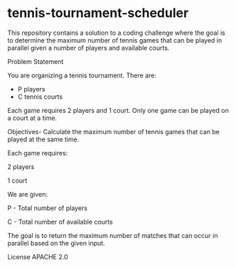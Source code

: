 # tennis-tournament-scheduler
This repository contains a solution to a coding challenge where the goal is to determine the maximum number of tennis games that can be played in parallel given a number of players and available courts.

 Problem Statement

You are organizing a tennis tournament. There are:
- P players
- C tennis courts

Each game requires 2 players and 1 court. Only one game can be played on a court at a time.

Objectives-
Calculate the maximum number of tennis games that can be played at the same time.

Each game requires:

2 players

1 court

We are given:

P - Total number of players

C - Total number of available courts

The goal is to return the maximum number of matches that can occur in parallel based on the given input.

 License
APACHE 2.0
